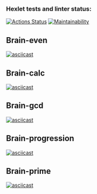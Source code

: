 ### Hexlet tests and linter status:

[![Actions Status](https://github.com/hal-ras/frontend-project-44/actions/workflows/hexlet-check.yml/badge.svg)](https://github.com/hal-ras/frontend-project-44/actions) [![Maintainability](https://api.codeclimate.com/v1/badges/8478be415a029661b25f/maintainability)](https://codeclimate.com/github/hal-ras/frontend-project-44/maintainability)

## Brain-even

[![asciicast](https://asciinema.org/a/49Lexmely0gden6htI7HzTb8k.svg)](https://asciinema.org/a/49Lexmely0gden6htI7HzTb8k)

## Brain-calc

[![asciicast](https://asciinema.org/a/k2ZuilfhWMmexeRzDGmS5E7s1.svg)](https://asciinema.org/a/k2ZuilfhWMmexeRzDGmS5E7s1)

## Brain-gcd

[![asciicast](https://asciinema.org/a/8hJLQXWEfcfGPlwaEaN5Ytu74.svg)](https://asciinema.org/a/8hJLQXWEfcfGPlwaEaN5Ytu74)

## Brain-progression

[![asciicast](https://asciinema.org/a/4Dekrq9Q1RUf2W0eG3WCbl21x.svg)](https://asciinema.org/a/4Dekrq9Q1RUf2W0eG3WCbl21x)

## Brain-prime

[![asciicast](https://asciinema.org/a/cTEjrdO7sRNKoJSqYSriURt8S.svg)](https://asciinema.org/a/cTEjrdO7sRNKoJSqYSriURt8S)
